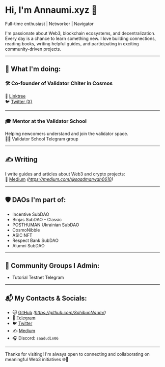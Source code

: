 # Hi, I'm Annaumi.xyz 👋  
Full-time enthusiast | Networker | Navigator  

I'm passionate about Web3, blockchain ecosystems, and decentralization.  
Every day is a chance to learn something new. I love building connections, reading books, writing helpful guides, and participating in exciting community-driven projects.

---

## 🚀 What I'm doing:

### 🛠 Co-founder of Validator **Chiter in Cosmos**  
🔗 [Linktree](https://linktr.ee/annaumi)  
🐦 [Twitter (X)](https://x.com/Airdrop_0610)

---

### 🎓 Mentor at the **Validator School**
Helping newcomers understand and join the validator space.  
🧑‍🏫 Validator School Telegram group

---

## ✍️ Writing  
I write guides and articles about Web3 and crypto projects:  
📰 [Medium](#) *(https://medium.com/@saadmarwah0610)*

---

## 🛡 DAOs I'm part of:

- Incentive SubDAO  
- Binjas SubDAO - Classic  
- POSTHUMAN Ukrainian SubDAO  
- CosmoNibble  
- ASIC NFT  
- Respect Bank SubDAO  
- Alumni SubDAO

---

## 💬 Community Groups I Admin:

- Tutorial Testnet Telegram

---

## 📬 My Contacts & Socials:

- 🐱 [GitHub](#) *(https://github.com/SohibunNaum/)*
- 💬 [Telegram](https://t.me/airdrop0610)
- 🐦 [Twitter](https://twitter.com/airdrop_0610)
- ✍️ [Medium](https://medium.com/@saadmarwah0610)
- 🎧 Discord: `saadudin06`

---

Thanks for visiting! I'm always open to connecting and collaborating on meaningful Web3 initiatives 🌐🤝  
